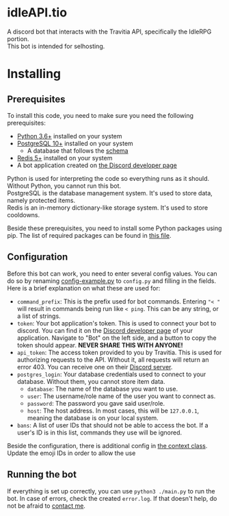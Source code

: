 # idleAPI.tio
A discord bot that interacts with the Travitia API, specifically the IdleRPG portion.  
This bot is intended for selhosting.

# Installing 
## Prerequisites
To install this code, you need to make sure you need the following prerequisites:
- [Python 3.6+](https://www.python.org/downloads/) installed on your system
- [PostgreSQL 10+](https://www.postgresql.org/download/) installed on your system
  - A database that follows the [schema](./schema.sql)
- [Redis 5+](https://redis.io/download) installed on your system
- A bot application created on [the Discord developer page](https://discordapp.com/developers/applications)

Python is used for interpreting the code so everything runs as it should. Without Python, you cannot run this bot.  
PostgreSQL is the database management system. It's used to store data, namely protected items.  
Redis is an in-memory dictionary-like storage system. It's used to store cooldowns.  

Beside these prerequisites, you need to install some Python packages using pip. The list of required packages can be found in [this file](./requirements.txt).

## Configuration
Before this bot can work, you need to enter several config values. You can do so by renaming [config-example.py](./config-example.py) to `config.py` and filling in the fields.  
Here is a brief explanation on what these are used for:
- `command_prefix`: This is the prefix used for bot commands. Entering `"< "` will result in commands being run like `< ping`. This can be any string, or a list of strings.
- `token`: Your bot application's token. This is used to connect your bot to discord. You can find it on the [Discord developer page](https://discordapp.com/developers/applications) of your application. Navigate to "Bot" on the left side, and a button to copy the token should appear. **NEVER SHARE THIS WITH ANYONE!**
- `api_token`: The access token provided to you by Travitia. This is used for authorizing requests to the API. Without it, all requests will return an error 403. You can receive one on their [Discord server](https://discord.gg/8TBJbnP).
- `postgres_login`: Your database credentials used to connect to your database. Without them, you cannot store item data.
  - `database`: The name of the database you want to use.
  - `user`: The username/role name of the user you want to connect as.
  - `password`: The password you gave said user/role.
  - `host`: The host address. In most cases, this will be `127.0.0.1`, meaning the database is on your local system.
- `bans`: A list of user IDs that should not be able to access the bot. If a user's ID is in this list, commands they use will be ignored.

Beside the configuration, there is additional config in [the context class](./classes/context.py). Update the emoji IDs in order to allow the use 

## Running the bot
If everything is set up correctly, you can use `python3 ./main.py` to run the bot. In case of errors, check the created `error.log`. If that doesn't help, do not be afraid to [contact me](https://discord.com/users/262133866062413825).
